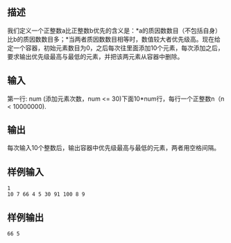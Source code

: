 ## 描述


我们定义一个正整数a比正整数b优先的含义是：*a的质因数数目（不包括自身）比b的质因数数目多；*当两者质因数数目相等时，数值较大者优先级高。现在给定一个容器，初始元素数目为0，之后每次往里面添加10个元素，每次添加之后，要求输出优先级最高与最低的元素，并把该两元素从容器中删除。

## 输入


第一行: num (添加元素次数，num <= 30)下面10*num行，每行一个正整数n（n < 10000000).

## 输出


每次输入10个整数后，输出容器中优先级最高与最低的元素，两者用空格间隔。

## 样例输入


```
1
10 7 66 4 5 30 91 100 8 9
```


## 样例输出


```
66 5
```



